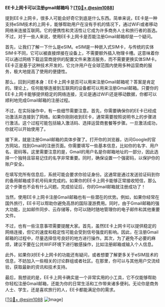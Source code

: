 **EE卡上网卡可以注册gmail邮箱吗？[[TG💪+ @esim1088](https://t.me/s/esim1088)]**

提到EE卡上网卡，很多人可能会好奇它到底是什么东西。简单来说，EE卡是一种支持eSIM技术的上网卡，能够帮助用户在没有手机的情况下，通过WiFi或者移动网络来连接互联网。它的便携性和灵活性让它成为许多商务人士和旅行者的首选。不过，对于一些人来说，使用EE卡上网卡是否能注册Gmail邮箱却是一个疑问。

首先，让我们了解一下什么是eSIM。eSIM是一种嵌入式SIM卡，与传统的实体SIM卡不同，它可以被直接焊接在设备上，不需要额外插入物理卡槽。这意味着你可以通过网络下载运营商提供的配置文件来激活服务，而不需要更换实体SIM卡。EE卡正是基于这种技术开发的，它允许用户在全球范围内使用多种运营商的服务，极大地提高了使用的便捷性。

那么，回到问题本身：EE卡上网卡是否可以用来注册Gmail邮箱呢？答案是肯定的。理论上，任何能够连接到互联网的设备都可以用来注册Gmail邮箱。只要你的EE卡上网卡能够提供稳定的网络连接，无论是通过WiFi还是移动数据，你都可以顺利地完成Gmail邮箱的注册过程。

不过，在实际操作中，有一些细节需要注意。首先，你需要确保你的EE卡已经成功激活并连接到了网络。如果你刚刚收到EE卡，通常需要按照说明书上的步骤进行激活。这个过程可能包括输入激活码、选择运营商套餐等步骤。一旦激活成功，你就可以开始使用了。

接下来，就是注册Gmail邮箱的具体步骤了。打开你的浏览器，访问Google的官方网站，找到Gmail的注册页面。你需要填写一些基本信息，比如你的名字、用户名、密码等。这里需要注意的是，Gmail的用户名是你邮箱地址的一部分，因此选择一个独特且容易记住的名字非常重要。同时，确保设置一个强密码，以保护你的账户安全。

在填写完所有信息后，系统可能会要求你验证身份。这通常是通过发送验证码到你的备用邮箱或手机号码来完成的。如果你的EE卡上网卡能够正常接收短信，那么这个步骤也不会有什么问题。完成验证后，你的Gmail邮箱就注册成功了！

当然，使用EE卡上网卡注册Gmail邮箱也有一些潜在的优势。例如，如果你经常在国外旅行，EE卡可以帮助你避免高昂的国际漫游费用。同时，由于Gmail邮箱的强大功能，比如邮件同步、云存储等，你可以随时随地管理你的电子邮件和其他重要文件。

不过，也有一些注意事项需要提醒大家。首先，虽然EE卡上网卡可以提供稳定的网络连接，但它的速度和稳定性可能会受到信号强度的影响。因此，在注册Gmail邮箱的过程中，尽量选择信号良好的地方进行操作。其次，为了避免不必要的麻烦，建议不要在公共WiFi环境下进行敏感操作，比如注册邮箱或输入个人信息。

此外，如果你对EE卡上网卡的功能还有疑问，或者想要了解更多关于eSIM技术的信息，不妨加入一些相关的讨论群组或者社区。在那里，你可以与其他用户交流经验，获取最新的资讯和技术支持。

最后，我想说的是，EE卡上网卡确实是一个非常实用的小工具，它不仅能够帮助你轻松注册Gmail邮箱，还能为你的日常生活和工作带来诸多便利。无论你是商务人士、学生，还是喜欢旅行的人，EE卡都能满足你的需求。

[[TG💪+ @esim1088](https://t.me/s/esim1088) ![Image](https://i.postimg.cc/4NQfJmqS/Snipaste-2025-05-13-00-14-12.png)]